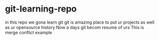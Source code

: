 # git-learning-repo
in this repo we gona learn git
git is amazing place to put ur projects as well as ur opensource history
Now a days git becom resume of urs
This is merge conflict example
